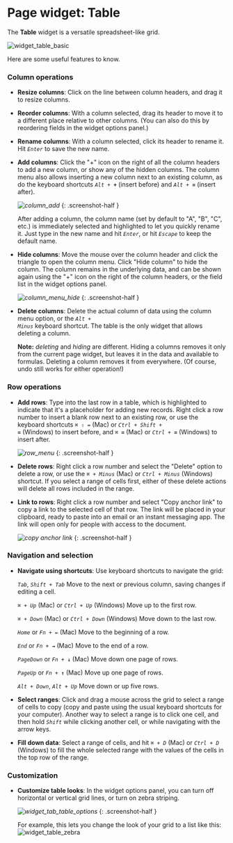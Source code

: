 # Page widget: Table

The **Table** widget is a versatile spreadsheet-like grid.

  ![widget_table_basic](../images/widget_table_basic.png)

Here are some useful features to know.

### Column operations

- **Resize columns**: Click on the line between column headers, and drag it to resize columns.

- **Reorder columns**: With a column selected, drag its header to move it to a different place
  relative to other columns. (You can also do this by reordering fields in the widget
  options panel.)

- **Rename columns**: With a column selected, click its header to rename it. Hit <code class="keys">*Enter*</code> to
  save the new name.

- **Add columns**: Click the "+" icon on the right of all the column headers to add a new column,
  or show any of the hidden columns. The column menu also allows inserting a new column next to an
  existing column, as do the keyboard shortcuts <code class="keys">*Alt* + **+**</code>
  (insert before) and <code class="keys">*Alt* + **=**</code> (insert after).

    *![column_add](../images/column_add.png)*
    {: .screenshot-half }

    After adding a column, the column name (set by default to "A", "B", "C", etc.) is immediately
    selected and highlighted to let you quickly rename it. Just type in the new name and hit <code
    class="keys">*Enter*</code>, or hit <code class="keys">*Escape*</code> to keep the default name.

- **Hide columns**: Move the mouse over the column header and click the triangle to open the
  column menu. Click "Hide column" to hide the column. The column remains in the underlying data, and can be
  shown again using the "+" icon on the right of the column headers, or the field list in the widget
  options panel.

  *![column_menu_hide](../images/column_menu_hide.png)*
  {: .screenshot-half }

- **Delete columns**: Delete the actual column of data using the column menu option, or the
  <code class="keys">*Alt* + *Minus*</code> keyboard shortcut. The table is the only widget that
  allows deleting a column.

    **Note:** *deleting* and *hiding* are different. Hiding a columns removes it
    only from the current page widget, but leaves it in the data and available to formulas.
    Deleting a column removes it from everywhere. (Of course, undo still works for either
    operation!)

### Row operations

- **Add rows**: Type into the last row in a table, which is highlighted to indicate that it's a
  placeholder for adding new records. Right click a row number to insert a blank row next to an
  existing row, or use the keyboard shortcuts
  <code class="keys">*⌘* *⇧* *=*</code> (Mac) or <code class="keys">*Ctrl* + *Shift* + **=**</code> (Windows)
  to insert before, and
  <code class="keys">*⌘* **=**</code> (Mac) or <code class="keys">*Ctrl* + **=**</code> (Windows)
  to insert after.

  *![row_menu](../images/row_menu.png)*
  {: .screenshot-half }

- **Delete rows**: Right click a row number and select the "Delete" option to delete a row, or use the
  <code class="keys">*⌘* + *Minus*</code> (Mac) or <code class="keys">*Ctrl* + *Minus*</code> (Windows)
  shortcut. If you select a range of cells first, either of these delete actions will delete all
  rows included in the range.

- **Link to rows**: Right click a row number and select "Copy anchor link" to copy a link to the
  selected cell of that row. The link will be placed in your clipboard, ready to paste into an
  email or an instant messaging app. The link will open only for people with access to the
  document.

  *![copy anchor link](../images/row_menu_link.png)*
  {: .screenshot-half }

### Navigation and selection

- **Navigate using shortcuts**: Use keyboard shortcuts to navigate the grid:

    <code class="keys">*Tab*</code>, <code class="keys">*Shift* + *Tab*</code>
    Move to the next or previous column, saving changes if editing a cell.

    <code class="keys">*⌘* + *Up*</code> (Mac) or <code class="keys">*Ctrl* + *Up*</code> (Windows)  Move up to the first row.

    <code class="keys">*⌘* + *Down*</code> (Mac) or <code class="keys">*Ctrl* + *Down*</code> (Windows)  Move down to the last row.

    <code class="keys">*Home*</code> or <code class="keys">*Fn* + **←**</code> (Mac)  Move to the beginning of a row.

    <code class="keys">*End*</code> or <code class="keys">*Fn* + **→**</code> (Mac)  Move to the end of a row.

    <code class="keys">*PageDown*</code> or <code class="keys">*Fn* + **↓**</code> (Mac)  Move down one page of rows.

    <code class="keys">*PageUp*</code> or <code class="keys">*Fn* + **↑**</code> (Mac)  Move up one page of rows.

    <code class="keys">*Alt* + *Down*</code>, <code class="keys">*Alt* + *Up*</code>  Move down or up five rows.

- **Select ranges**: Click and drag a mouse across the grid to select a range of cells to copy
  (copy and paste using the usual
  keyboard shortcuts for your computer). Another way to select a range is to
  click one cell, and then hold <code class="keys">*Shift*</code> while clicking another cell, or
  while navigating with the arrow keys.

- **Fill down data**: Select a range of cells, and hit
  <code class="keys">*⌘* + *D*</code> (Mac) or <code class="keys">*Ctrl* + *D*</code> (Windows)
  to fill the whole selected range with the values of the cells in the top row of the range.

### Customization

- **Customize table looks**: In the widget options panel, you can turn off horizontal or vertical
  grid lines, or turn on zebra striping.

  *![widget_tab_table_options](../images/widget_tab_table_options.png)*
  {: .screenshot-half }

  For example, this lets you change the look of your grid to a list like this:
  ![widget_table_zebra](../images/widget_table_zebra.png)
